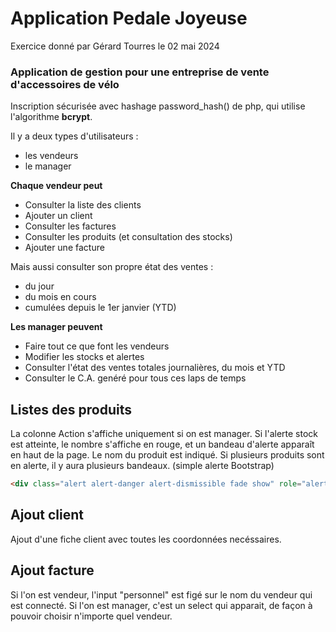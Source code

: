 # Application Pedale Joyeuse

Exercice donné par Gérard Tourres le 02 mai 2024

### Application de gestion pour une entreprise de vente d'accessoires de vélo

Inscription sécurisée avec hashage password_hash() de php, qui utilise l'algorithme **bcrypt**.

Il y a deux types d'utilisateurs :

- les vendeurs
- le manager

**Chaque vendeur peut**

- Consulter la liste des clients
- Ajouter un client
- Consulter les factures
- Consulter les produits (et consultation des stocks)
- Ajouter une facture

Mais aussi consulter son propre état des ventes :

- du jour
- du mois en cours
- cumulées depuis le 1er janvier (YTD)

**Les manager peuvent**

- Faire tout ce que font les vendeurs
- Modifier les stocks et alertes
- Consulter l'état des ventes totales journalières, du mois et YTD
- Consulter le C.A. genéré pour tous ces laps de temps

## Listes des produits

La colonne Action s'affiche uniquement si on est manager.
Si l'alerte stock est atteinte, le nombre s'affiche en rouge, et un bandeau d'alerte apparaît en haut de la page.
Le nom du produit est indiqué. Si plusieurs produits sont en alerte, il y aura plusieurs bandeaux.
(simple alerte Bootstrap)

```html
<div class="alert alert-danger alert-dismissible fade show" role="alert">
```

## Ajout client

Ajout d'une fiche client avec toutes les coordonnées necéssaires.

## Ajout facture

Si l'on est vendeur, l'input "personnel" est figé sur le nom du vendeur qui est connecté.
Si l'on est manager, c'est un select qui apparait, de façon à pouvoir choisir n'importe quel vendeur.


